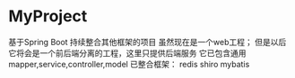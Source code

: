 # MyProject
基于Spring Boot 持续整合其他框架的项目
虽然现在是一个web工程；
但是以后它将会是一个前后端分离的工程，这里只提供后端服务
它已包含通用mapper,service,controller,model
已整合框架：
  redis
  shiro
  mybatis
